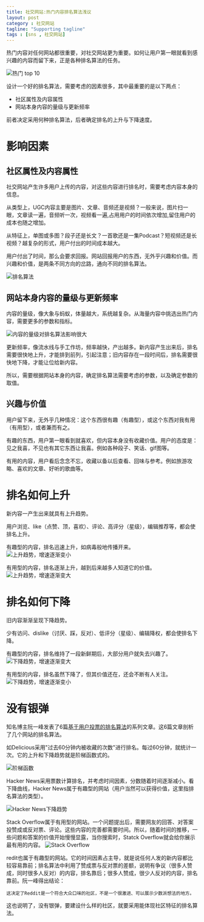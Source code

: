 ```yaml
---
title: 社交网站:热门内容排名算法浅议
layout: post
category : 社交网站
tagline: "Supporting tagline"
tags : [sns , 社交网站]
---
```

热门内容对任何网站都很重要，对社交网站更为重要。如何让用户第一眼就看到感兴趣的内容而留下来，正是各种排名算法的任务。

![热门 top 10](http://spetacular.github.io/images/2016/top-10.png)

设计一个好的排名算法，需要考虑的因素很多，其中最重要的是以下两点：

* 社区属性及内容属性
* 网站本身内容的量级与更新频率

前者决定采用何种排名算法，后者确定排名的上升与下降速度。

# 影响因素

## 社区属性及内容属性
社交网站产生许多用户上传的内容，对这些内容进行排名时，需要考虑内容本身的信息。

从类型上，UGC内容主要是图片、文章、音频还是视频？一般来说，图片扫一眼，文章读一遍，音频听一次，视频看一遍,占用用户的时间依次增加,留住用户的成本也随之增加。

从特征上，单图或多图？段子还是长文？一首歌还是一集Podcast？短视频还是长视频？越复杂的形式，用户付出的时间成本越大。

用户付出了时间，那么会要求回报。网站回报用户的东西，无外乎兴趣和价值。而兴趣和价值，是两条不同方向的岔路，通向不同的排名算法。

![排名算法](http://spetacular.github.io/images/2016/cross-road.jpg)

## 网站本身内容的量级与更新频率

内容的量级，像大象与蚂蚁，体量越大，系统越复杂。从海量内容中挑选出热门内容，需要更多的参数和指标。

![内容的量级对排名算法影响很大](http://spetacular.github.io/images/2016/ele-ant.jpg)

更新频率，像流水线与手工作坊，频率越快，产出越多。新内容产生出来后，排名需要很快地上升，才能排到前列，引起注意；旧内容存在一段时间后，排名需要很快地下降，才能让位给新内容。

所以，需要根据网站本身的内容，确定排名算法需要考虑的参数，以及确定参数的取值。

## 兴趣与价值
用户留下来，无外乎几种情况：这个东西很有趣（有趣型），或这个东西对我有用（有用型），或者兼而有之。

有趣的东西，用户第一眼看到就喜欢，但内容本身没有收藏价值。用户的态度是：见之我喜，不见也有其它东西让我喜。例如各种段子、笑话、gif图等。

有用的内容，用户看后念念不忘，收藏以备以后查看、回味与参考。例如旅游攻略、喜欢的文章、好听的歌曲等。

# 排名如何上升
新内容一产生出来就具有上升趋势。

用户浏览、like（点赞、顶，喜欢）、评论、高评分（星级），编辑推荐等，都会使排名上升。

有趣型的内容，排名迅速上升，如病毒般地传播开来。
![上升趋势，增速逐渐变小](http://spetacular.github.io/images/2016/up_1.png)

有用型的内容，排名逐渐上升，越到后来越多人知道它的价值。
![上升趋势，增速逐渐变大](http://spetacular.github.io/images/2016/up_2.png)

# 排名如何下降

旧内容渐渐呈现下降趋势。

少有访问、dislike（讨厌、踩，反对）、低评分（星级）、编辑降权，都会使排名下降。

有趣型的内容，排名维持了一段新鲜期后，大部分用户就失去兴趣了。
![下降趋势，增速逐渐变大](http://spetacular.github.io/images/2016/down_1.png)

有用型的内容，排名虽然下降了，但其价值还在，还会不断有人关注。
![下降趋势，增速逐渐变小](http://spetacular.github.io/images/2016/down_2.png)

# 没有银弹
知名博主阮一峰发表了6篇[基于用户投票的排名算法](http://www.ruanyifeng.com/blog/it/algorithm/ "基于用户投票的排名算法")的系列文章。这6篇文章剖析了几个网站的排名算法。

如Delicious采用"过去60分钟内被收藏的次数"进行排名。每过60分钟，就统计一次。它的上升和下降趋势就是阶梯函数式的。

![阶梯函数](http://spetacular.github.io/images/2016/step_function.gif)

Hacker News采用票数计算排名，并考虑时间因素，分数随着时间逐渐减小。看下降曲线，Hacker News属于有趣型的网站（用户当然可以获得价值，这里指排名算法的类型）。

![Hacker News下降趋势](http://spetacular.github.io/images/2016/ruanyifeng_hacknews.png)

Stack Overflow属于有用型的网站。一个问题提出后，需要网友的回答、对答案投赞成或反对票、评论。这些内容的完善都需要时间。所以，随着时间的推移，一些问题和答案的价值开始慢慢显露，当你搜索时，Statck Overflow就会给你展示最有用的内容。
![Stack Overflow](http://ww1.sinaimg.cn/mw690/40dfde6fjw1f1m9pxx416j20go0lwgov.jpg)

redit也属于有趣型的网站。它的时间因素占主导，就是说任何人发的新内容都比较容易靠前；排名算法中利用了赞成票与反对票的差额，说明有争议（很多人赞成，同时很多人反对）的内容，排名靠后；很多人赞成，很少人反对的内容，排名靠前。阮一峰得出结论：

	
	这决定了Reddit是一个符合大众口味的社区，不是一个很激进、可以展示少数派想法的地方。

这也说明了，没有银弹，要建设什么样的社区，就要采用能体现社区特征的排名算法。








